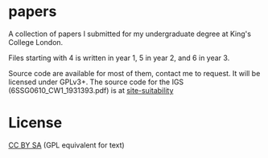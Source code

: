 # papers

A collection of papers I submitted for my undergraduate degree at King's College London.

Files starting with 4 is written in year 1, 5 in year 2, and 6 in year 3.

Source code are available for most of them, contact me to request. It will be licensed under GPLv3+. The source code for the IGS (6SSG0610_CW1_1931393.pdf) is at [site-suitability](https://github.com/akazukin5151/site-suitability/)

# License

[CC BY SA](https://creativecommons.org/licenses/by-sa/4.0/) (GPL equivalent for text)
